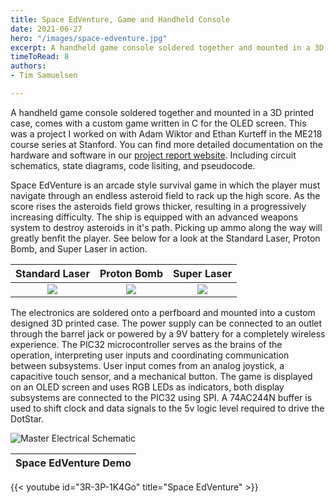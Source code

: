 ```yaml
---
title: Space EdVenture, Game and Handheld Console
date: 2021-06-27
hero: "/images/space-edventure.jpg"
excerpt: A handheld game console soldered together and mounted in a 3D printed case, comes with a custom game written in C for the OLED screen. 
timeToRead: 8
authors:
- Tim Samuelsen

---
```

A handheld game console soldered together and mounted in a 3D printed case, comes with a custom game written in C for the OLED screen.
This was a project I worked on with Adam Wiktor and Ethan Kurteff in the ME218 course series at Stanford. You can find more detailed documentation on the hardware and software in our [project report website](https://space-edventure.weebly.com/). Including circuit schematics, state diagrams, code lisiting, and pseudocode.

Space EdVenture is an arcade style survival game in which the player must navigate through an endless asteroid field to rack up the high score. As the score rises the asteroids field grows thicker, resulting in a progressively increasing difficulty. The ship is equipped with an advanced weapons system to destroy asteroids in it's path. Picking up ammo along the way will greatly benfit the player. See below for a look at the Standard Laser, Proton Bomb, and Super Laser in action.

|  Standard Laser |  Proton Bomb |   Super Laser |
:-------------------------:|:-------------------------:|:-------------------------:
![](https://media.giphy.com/media/wkOnQNY0NJps0oVl0I/giphy.gif) | ![](https://media.giphy.com/media/XgVBoQ4dubMzya32O8/giphy.gif) | ![](https://media.giphy.com/media/AXPEvCLGbYEeo2AI9d/giphy.gif)  |

The electronics are soldered onto a perfboard and mounted into a custom designed 3D printed case. The power supply can be connected to an outlet through the barrel jack or powered by a 9V battery for a completely wireless experience. The PIC32 microcontroller serves as the brains of the operation, interpreting user inputs and coordinating communication between subsystems. User input comes from an analog joystick, a capacitive touch sensor, and a mechanical button. The game is displayed on an OLED screen and uses RGB LEDs as indicators, both display subsystems are connected to the PIC32 using SPI. A 74AC244N buffer is used to shift clock and data signals to the 5v logic level required to drive the DotStar.

![Master Electrical Schematic](/images/space-edventure-schematic.png)

|  Space EdVenture Demo |
:-------------------------:|
{{< youtube id="3R-3P-1K4Go" title="Space EdVenture" >}}